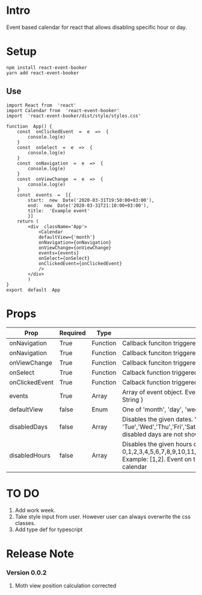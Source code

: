 # Intro

Event based calendar for react that allows disabling specific hour or day.

# Setup

    npm install react-event-booker
    yarn add react-event-booker

## Use

    import React from  'react'
    import Calendar from  'react-event-booker'
    import  'react-event-booker/dist/style/styles.css'

    function  App() {
    	const  onClickedEvent  =  e  =>  {
    		console.log(e)
    	}
    	const  onSelect  =  e  =>  {
    		console.log(e)
    	}
    	const  onNavigation  =  e  =>  {
    		console.log(e)
    	}
    	const  onViewChange  =  e  =>  {
    		console.log(e)
    	}
    	const  events  =  [{
    		start:  new  Date('2020-03-31T19:50:00+03:00'),
    		end:  new  Date('2020-03-31T21:10:00+03:00'),
    		title:  'Example event'
    		}]
    	return (
    		<div  className='App'>
    			<Calendar
    			defaultView={'month'}
    			onNavigation={onNavigation}
    			onViewChange={onViewChange}
    			events={events}
    			onSelect={onSelect}
    			onClickedEvent={onClickedEvent}
    			/>
    		</div>
    		)
    }
    export  default  App

# Props

| Prop           | Required | Type     | Description                                                                                                                                                                                  |
| -------------- | -------- | -------- | -------------------------------------------------------------------------------------------------------------------------------------------------------------------------------------------- |
| onNavigation   | True     | Function | Callback funciton triggered when navigation happens                                                                                                                                          |
| onNavigation   | True     | Function | Callback funciton triggered when navigation happens                                                                                                                                          |
| onViewChange   | True     | Function | Callback funciton triggered on view change                                                                                                                                                   |
| onSelect       | True     | Function | Calback function triggered when selection ends                                                                                                                                               |
| onClickedEvent | True     | Function | Calback function triggered when selection ends                                                                                                                                               |
| events         | True     | Array    | Array of event object. Event object = {start: Date , end: Date, title: String }                                                                                                              |
| defaultView    | false    | Enum     | One of 'month', 'day', 'week', 'agenda'                                                                                                                                                      |
| disabledDays   | false    | Array    | Disables the given dates. Value is one or multiple of 'Sun', 'Mon', 'Tue','Wed','Thu','Fri','Sat'. Example: ['Sat', 'Sun']. Event on the disabled days are not shown in the calendar         |
| disabledHours  | false    | Array    | Disables the given hours of day. One or multiple of 0,1,2,3,4,5,6,7,8,9,10,11,12,13,14,15,16,17,18,19,20,21,22,23. Example: [1,2]. Event on the disabled hours are not shown in the calendar |

# TO DO

1. Add work week.
2. Take style input from user. However user can always overwrite the css classes.
3. Add type def for typescript

# Release Note

### Version 0.0.2

1. Moth view position calculation corrected
